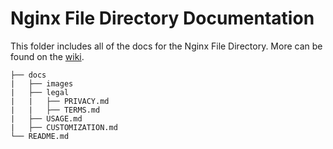 # Nginx File Directory Documentation

This folder includes all of the docs for the Nginx File Directory. More can be found on the [wiki](https://github.com/willtheorangeguy/Nginx-File-Directory/wiki).

```text
├── docs
|   ├── images
|   ├── legal
|   |   ├── PRIVACY.md
|   |   ├── TERMS.md
|   ├── USAGE.md
|   ├── CUSTOMIZATION.md
└── README.md
```
